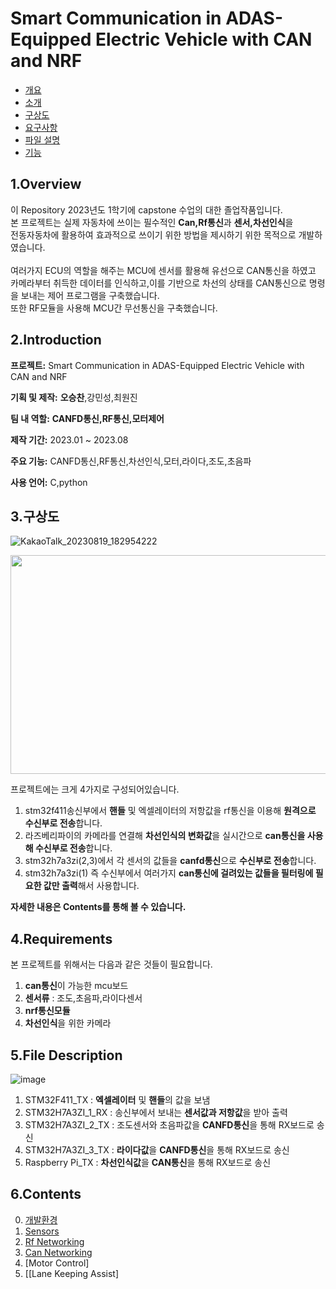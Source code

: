 # Smart Communication in ADAS-Equipped Electric Vehicle with CAN and NRF



-  [개요](#1overview)
-  [소개](#2introduction)
-  [구상도](#3구상도)
-  [요구사항](#4requirements)
-  [파일 설명](#5file-description)
-  [기능](#6contents)


## 1.Overview
이 Repository 2023년도 1학기에 capstone 수업의 대한 졸업작품입니다. 
<br>
본 프로젝트는 실제 자동차에 쓰이는 필수적인 **Can,Rf통신**과 **센서,차선인식**을 <br>
전동자동차에 활용하여 효과적으로 쓰이기 위한 방법을 제시하기 위한 목적으로 개발하였습니다. <br>
<br>
여러가지 ECU의 역할을 해주는 MCU에 센서를 활용해 유선으로 CAN통신을 하였고 <br>
카메라부터 취득한 데이터를 인식하고,이를 기반으로 차선의 상태를 CAN통신으로 명령을 보내는 제어 프로그램을 구축했습니다.<br>
또한 RF모듈을 사용해 MCU간 무선통신을 구축했습니다.
<br>
## 2.Introduction 
>
**프로젝트:** Smart Communication in ADAS-Equipped Electric Vehicle with CAN and NRF
>
**기획 및 제작:** **오승찬**,강민성,최원진
>
**팀 내 역할:** **CANFD통신,RF통신,모터제어**
>
**제작 기간:** 2023.01 ~ 2023.08
>
**주요 기능:** CANFD통신,RF통신,차선인식,모터,라이다,조도,초음파
>
**사용 언어:** C,python

## 3.구상도

 ![KakaoTalk_20230819_182954222](https://github.com/qkcvb110/Portfolio/assets/121782690/12019a38-dc8a-4656-ba84-139fd4a13c36)

 <img src="https://github.com/qkcvb110/Portfolio/assets/121782690/b1a28858-fab1-49f8-bfe5-f44c19cbf8f6" width="800" height="350"/> 


프로젝트에는 크게 4가지로 구성되어있습니다.
1) stm32f411송신부에서 **핸들** 및 엑셀레이터의 저항값을 rf통신을 이용해 **원격으로 수신부로 전송**합니다.
2) 라즈베리파이의 카메라를 연결해 **차선인식의 변화값**을 실시간으로 **can통신을 사용해 수신부로 전송**합니다.
3) stm32h7a3zi(2,3)에서 각 센서의 값들을 **canfd통신**으로 **수신부로 전송**합니다.
4) stm32h7a3zi(1) 즉 수신부에서 여러가지 **can통신에 걸려있는 값들을 필터링에 필요한 값만 출력**해서 사용합니다.

**자세한 내용은 Contents를 통해 볼 수 있습니다.**

## 4.Requirements

본 프로젝트를 위해서는 다음과 같은 것들이 필요합니다.

1) **can통신**이 가능한 mcu보드
2) **센서류** : 조도,초음파,라이다센서
3) **nrf통신모듈**
4) **차선인식**을 위한 카메라

## 5.File Description
![image](https://github.com/sc11046/adas_with_can_nrf/assets/121782720/63862075-ed62-4683-b8c8-1eb82d0f53ff)

1) STM32F411_TX : **엑셀레이터** 및 **핸들**의 값을 보냄
2) STM32H7A3ZI_1_RX : 송신부에서 보내는 **센서값과 저항값**을 받아 출력
3) STM32H7A3ZI_2_TX : 조도센서와 초음파값을 **CANFD통신**을 통해 RX보드로 송신
4) STM32H7A3ZI_3_TX : **라이다값**을 **CANFD통신**을 통해 RX보드로 송신
5) Raspberry Pi_TX : **차선인식값**을 **CAN통신**을 통해 RX보드로 송신

## 6.Contents
0) [개발환경](https://github.com/sc11046/adas_with_can_nrf/blob/main/MD_Description/EnvironmentSetting.md)
1) [Sensors](https://github.com/sc11046/adas_with_can_nrf/blob/main/MD_Description/Sensors.md)
2) [Rf Networking](https://github.com/sc11046/adas_with_can_nrf/blob/main/MD_Description/Rf%20Networking.md)
3) [Can Networking](https://github.com/sc11046/adas_with_can_nrf/blob/main/MD_Description/Can%20Networking.md)
4) [Motor Control]
5) [[Lane Keeping Assist]





